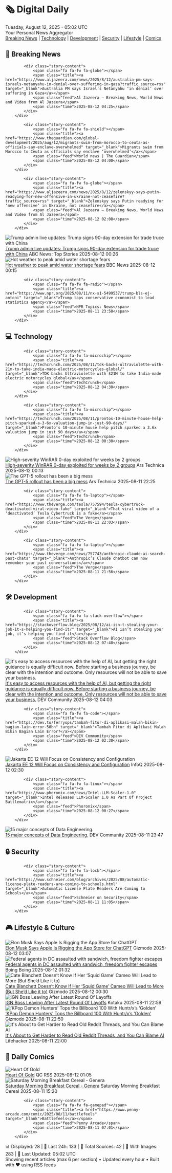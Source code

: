 <!-- Processing 54 RSS feeds at 2025-08-12 05:02:14 UTC -->
<!-- Processing: Penny Arcade -->
<!-- Processing: Poorly Drawn Lines -->
<!-- Processing: Cyanide & Happiness -->
<!-- Processing: Girl Genius -->
<!-- Processing: Dinosaur Comics -->
<!-- Processing: CNN Breaking News -->
<!-- Processing: Al Jazeera Breaking News -->
<!-- Processing: Reuters World News -->
<!-- Processing: Associated Press Breaking -->
<!-- Processing: ABC News Breaking -->
<!-- Processing: NBC News Breaking -->
<!-- Processing: TechCrunch -->
<!-- Processing: O'Reilly Radar -->
<!-- Processing: WIRED -->
<!-- Processing: StackOverflow Blog -->
<!-- Processing: Phoronix Linux News -->
<!-- Processing: Linux.com -->
<!-- Processing: GitLab Blog -->
<!-- Processing: InfoQ -->
<!-- Processing: DZone -->
<!-- Processing: Martin Fowler -->
<!-- Processing: Coding Horror -->
<!-- Processing: The Pragmatic Engineer -->
<!-- Processing: Gizmodo -->
<!-- Processing: Kotaku -->
<!-- Processing: Schneier on Security -->
<!-- Generated 3 new posts out of 26 feeds processed -->
<div class="newspaper-header">
    <h1 class="newspaper-title">🗞️ Digital Daily</h1>
    <div class="newspaper-date">Tuesday, August 12, 2025 - 05:02 UTC</div>
    <div class="newspaper-subtitle">Your Personal News Aggregator</div>
</div>

<div class="newspaper-nav">
    <a href="#breaking">Breaking News</a> |
    <a href="#tech">Technology</a> |
    <a href="#dev">Development</a> |
    <a href="#security">Security</a> |
    <a href="#lifestyle">Lifestyle</a> |
    <a href="#webcomics">Comics</a>
</div>

<div class="news-section breaking-news" id="breaking">
<h2 class="section-header">🚨 Breaking News</h2>
<div class="stories-container">
<div class="story">
            
            <div class="story-content">
                <span class="fa fa-fw fa-globe"></span>
                <span class="title"><a href="https://www.aljazeera.com/news/2025/8/12/australia-pm-says-israels-netanyahu-in-denial-over-suffering-in-gaza?traffic_source=rss" target="_blank">Australia PM says Israel’s Netanyahu ‘in denial’ over suffering in Gaza</a></span>
                <span class="feed">Al Jazeera – Breaking News, World News and Video from Al Jazeera</span>
                <span class="time">2025-08-12 04:25</span>
            </div>
        </div>
<div class="story">
            
            <div class="story-content">
                <span class="fa fa-fw fa-shield"></span>
                <span class="title"><a href="https://www.theguardian.com/global-development/2025/aug/12/migrants-swim-from-morocco-to-ceuta-as-officials-say-enclave-overwhelmed" target="_blank">Migrants swim from Morocco to Ceuta as officials say enclave ‘overwhelmed’</a></span>
                <span class="feed">World news | The Guardian</span>
                <span class="time">2025-08-12 04:00</span>
            </div>
        </div>
<div class="story">
            
            <div class="story-content">
                <span class="fa fa-fw fa-globe"></span>
                <span class="title"><a href="https://www.aljazeera.com/news/2025/8/12/zelenskyy-says-putin-readying-for-new-offensive-in-ukraine-not-ceasefire?traffic_source=rss" target="_blank">Zelenskyy says Putin readying for ‘new offensive’ in Ukraine, not ceasefire</a></span>
                <span class="feed">Al Jazeera – Breaking News, World News and Video from Al Jazeera</span>
                <span class="time">2025-08-12 02:08</span>
            </div>
        </div>
<div class="story">
            <img src="https://s.abcnews.com/images/US/donald-trump-1-rt-gmh-250811_1754923283197_hpMain_4x3t_384.jpg" alt="Trump admin live updates: Trump signs 90-day extension for trade truce with China" class="story-image" loading="lazy" onerror="this.style.display='none'">
            <div class="story-content">
                <span class="fa fa-fw fa-tv"></span>
                <span class="title"><a href="https://abcnews.go.com/Politics/live-updates/trump-admin-live-updates/?id=124535213" target="_blank">Trump admin live updates: Trump signs 90-day extension for trade truce with China</a></span>
                <span class="feed">ABC News: Top Stories</span>
                <span class="time">2025-08-12 00:26</span>
            </div>
        </div>
<div class="story">
            <img src="https://ichef.bbci.co.uk/ace/standard/240/cpsprodpb/5e64/live/545d0f70-76f7-11f0-8071-1788c7e8ae0e.jpg" alt="Hot weather to peak amid water shortage fears" class="story-image" loading="lazy" onerror="this.style.display='none'">
            <div class="story-content">
                <span class="fa fa-fw fa-flag"></span>
                <span class="title"><a href="https://www.bbc.com/news/articles/czerrzdewzxo?at_medium=RSS&at_campaign=rss" target="_blank">Hot weather to peak amid water shortage fears</a></span>
                <span class="feed">BBC News</span>
                <span class="time">2025-08-12 00:15</span>
            </div>
        </div>
<div class="story">
            
            <div class="story-content">
                <span class="fa fa-fw fa-radio"></span>
                <span class="title"><a href="https://www.npr.org/2025/08/11/nx-s1-5499537/trump-bls-ej-antoni" target="_blank">Trump taps conservative economist to lead statistics agency</a></span>
                <span class="feed">NPR Topics: News</span>
                <span class="time">2025-08-11 23:50</span>
            </div>
        </div>
</div>
</div>
<div class="news-section tech-news" id="tech">
<h2 class="section-header">💻 Technology</h2>
<div class="stories-container">
<div class="story">
            
            <div class="story-content">
                <span class="fa fa-fw fa-microchip"></span>
                <span class="title"><a href="https://techcrunch.com/2025/08/11/tdk-backs-ultraviolette-with-21m-to-take-india-made-electric-motorcycles-global/" target="_blank">TDK backs Ultraviolette with $21M to take India-made electric motorcycles global</a></span>
                <span class="feed">TechCrunch</span>
                <span class="time">2025-08-12 04:30</span>
            </div>
        </div>
<div class="story">
            
            <div class="story-content">
                <span class="fa fa-fw fa-microchip"></span>
                <span class="title"><a href="https://techcrunch.com/2025/08/11/prontos-10-minute-house-help-pitch-sparked-a-3-6x-valuation-jump-in-just-90-days/" target="_blank">Pronto’s 10-minute house help pitch sparked a 3.6x valuation jump in just 90 days</a></span>
                <span class="feed">TechCrunch</span>
                <span class="time">2025-08-12 00:30</span>
            </div>
        </div>
<div class="story">
            <img src="https://cdn.arstechnica.net/wp-content/uploads/2025/05/malware-threat-500x500.jpg" alt="High-severity WinRAR 0-day exploited for weeks by 2 groups" class="story-image" loading="lazy" onerror="this.style.display='none'">
            <div class="story-content">
                <span class="fa fa-fw fa-cog"></span>
                <span class="title"><a href="https://arstechnica.com/security/2025/08/high-severity-winrar-0-day-exploited-for-weeks-by-2-groups/" target="_blank">High-severity WinRAR 0-day exploited for weeks by 2 groups</a></span>
                <span class="feed">Ars Technica</span>
                <span class="time">2025-08-12 00:13</span>
            </div>
        </div>
<div class="story">
            <img src="https://cdn.arstechnica.net/wp-content/uploads/2024/09/openai_tectonic_shift_3-500x500.jpg" alt="The GPT-5 rollout has been a big mess" class="story-image" loading="lazy" onerror="this.style.display='none'">
            <div class="story-content">
                <span class="fa fa-fw fa-cog"></span>
                <span class="title"><a href="https://arstechnica.com/information-technology/2025/08/the-gpt-5-rollout-has-been-a-big-mess/" target="_blank">The GPT-5 rollout has been a big mess</a></span>
                <span class="feed">Ars Technica</span>
                <span class="time">2025-08-11 22:25</span>
            </div>
        </div>
<div class="story">
            
            <div class="story-content">
                <span class="fa fa-fw fa-laptop"></span>
                <span class="title"><a href="https://www.theverge.com/tesla/757594/tesla-cybertruck-deactivated-viral-video-fake" target="_blank">That viral video of a ‘deactivated’ Tesla Cybertruck is a fake</a></span>
                <span class="feed">The Verge</span>
                <span class="time">2025-08-11 22:03</span>
            </div>
        </div>
<div class="story">
            
            <div class="story-content">
                <span class="fa fa-fw fa-laptop"></span>
                <span class="title"><a href="https://www.theverge.com/news/757743/anthropic-claude-ai-search-past-chats" target="_blank">Anthropic’s Claude chatbot can now remember your past conversations</a></span>
                <span class="feed">The Verge</span>
                <span class="time">2025-08-11 21:56</span>
            </div>
        </div>
</div>
</div>
<div class="news-section dev-news" id="dev">
<h2 class="section-header">🛠️ Development</h2>
<div class="stories-container">
<div class="story">
            
            <div class="story-content">
                <span class="fa fa-fw fa-stack-overflow"></span>
                <span class="title"><a href="https://stackoverflow.blog/2025/08/12/ai-isn-t-stealing-your-job-it-s-helping-you-find-it/" target="_blank">AI isn’t stealing your job, it’s helping you find it</a></span>
                <span class="feed">Stack Overflow Blog</span>
                <span class="time">2025-08-12 07:40</span>
            </div>
        </div>
<div class="story">
            <img src="https://media2.dev.to/dynamic/image/width=800%2Cheight=%2Cfit=scale-down%2Cgravity=auto%2Cformat=auto/https%3A%2F%2Fdev-to-uploads.s3.amazonaws.com%2Fuploads%2Fuser%2Fprofile_image%2F3391551%2Fb884abd7-f906-4094-afe5-256359f658f3.jpeg" alt="It&#x27;s easy to access resources with the help of AI, but getting the right guidance is equally difficult now. Before starting a business journey, be clear with the intention and outcome. Only resources will not be able to save your business." class="story-image" loading="lazy" onerror="this.style.display='none'">
            <div class="story-content">
                <span class="fa fa-fw fa-code"></span>
                <span class="title"><a href="https://dev.to/jaideepparashar/its-easy-to-access-resources-with-the-help-of-ai-but-getting-the-right-guidance-is-equally-3dnk" target="_blank">It&#x27;s easy to access resources with the help of AI, but getting the right guidance is equally difficult now. Before starting a business journey, be clear with the intention and outcome. Only resources will not be able to save your business.</a></span>
                <span class="feed">DEV Community</span>
                <span class="time">2025-08-12 04:03</span>
            </div>
        </div>
<div class="story">
            
            <div class="story-content">
                <span class="fa fa-fw fa-code"></span>
                <span class="title"><a href="https://dev.to/ferryops/tambah-fitur-di-aplikasi-malah-bikin-bagian-lain-error-50hn" target="_blank">Tambah Fitur di Aplikasi Malah Bikin Bagian Lain Error?</a></span>
                <span class="feed">DEV Community</span>
                <span class="time">2025-08-12 02:30</span>
            </div>
        </div>
<div class="story">
            <img src="https://res.infoq.com/news/2025/08/jakarta-ee-12-consistency/en/headerimage/java-istock-image-01-1754654923484.jpg" alt="Jakarta EE 12 Will Focus on Consistency and Configuration" class="story-image" loading="lazy" onerror="this.style.display='none'">
            <div class="story-content">
                <span class="fa fa-fw fa-info-circle"></span>
                <span class="title"><a href="https://www.infoq.com/news/2025/08/jakarta-ee-12-consistency/?utm_campaign=infoq_content&utm_source=infoq&utm_medium=feed&utm_term=global" target="_blank">Jakarta EE 12 Will Focus on Consistency and Configuration</a></span>
                <span class="feed">InfoQ</span>
                <span class="time">2025-08-12 02:30</span>
            </div>
        </div>
<div class="story">
            
            <div class="story-content">
                <span class="fa fa-fw fa-linux"></span>
                <span class="title"><a href="https://www.phoronix.com/news/Intel-LLM-Scaler-1.0" target="_blank">Intel Releases LLM-Scaler 1.0 As Part Of Project Battlematrix</a></span>
                <span class="feed">Phoronix</span>
                <span class="time">2025-08-12 00:27</span>
            </div>
        </div>
<div class="story">
            <img src="https://media2.dev.to/dynamic/image/width=800%2Cheight=%2Cfit=scale-down%2Cgravity=auto%2Cformat=auto/https%3A%2F%2Fdev-to-uploads.s3.amazonaws.com%2Fuploads%2Farticles%2Foyj9mxweuh166eflmu0n.png" alt="15 major concepts of Data Engineering." class="story-image" loading="lazy" onerror="this.style.display='none'">
            <div class="story-content">
                <span class="fa fa-fw fa-code"></span>
                <span class="title"><a href="https://dev.to/ronny_mwenda_8b2e8cfe1fa9/15-major-concepts-of-data-engineering-3aik" target="_blank">15 major concepts of Data Engineering.</a></span>
                <span class="feed">DEV Community</span>
                <span class="time">2025-08-11 23:47</span>
            </div>
        </div>
</div>
</div>
<div class="news-section security-news" id="security">
<h2 class="section-header">🔒 Security</h2>
<div class="stories-container">
<div class="story">
            
            <div class="story-content">
                <span class="fa fa-fw fa-lock"></span>
                <span class="title"><a href="https://www.schneier.com/blog/archives/2025/08/automatic-license-plate-readers-are-coming-to-schools.html" target="_blank">Automatic License Plate Readers Are Coming to Schools</a></span>
                <span class="feed">Schneier on Security</span>
                <span class="time">2025-08-11 11:05</span>
            </div>
        </div>
</div>
</div>
<div class="news-section lifestyle-news" id="lifestyle">
<h2 class="section-header">🎮 Lifestyle & Culture</h2>
<div class="stories-container">
<div class="story">
            <img src="https://gizmodo.com/app/uploads/2020/11/nkfymakb0t5icflu8bxx.jpg" alt="Elon Musk Says Apple Is Rigging the App Store for ChatGPT" class="story-image" loading="lazy" onerror="this.style.display='none'">
            <div class="story-content">
                <span class="fa fa-fw fa-computer"></span>
                <span class="title"><a href="https://gizmodo.com/elon-musk-says-apple-is-rigging-the-app-store-for-chatgpt-2000641677" target="_blank">Elon Musk Says Apple Is Rigging the App Store for ChatGPT</a></span>
                <span class="feed">Gizmodo</span>
                <span class="time">2025-08-12 03:07</span>
            </div>
        </div>
<div class="story">
            <img src="https://i0.wp.com/boingboing.net/wp-content/uploads/2024/04/FBI-e1754962308859.jpeg?fit=768%2C550&amp;quality=60&amp;ssl=1" alt="Federal agents in DC assaulted with sandwich, freedom fighter escapes" class="story-image" loading="lazy" onerror="this.style.display='none'">
            <div class="story-content">
                <span class="fa fa-fw fa-arrow-right"></span>
                <span class="title"><a href="https://boingboing.net/2025/08/11/federal-agents-in-dc-assaulted-with-sandwich-freedom-fighter-escapes.html" target="_blank">Federal agents in DC assaulted with sandwich, freedom fighter escapes</a></span>
                <span class="feed">Boing Boing</span>
                <span class="time">2025-08-12 01:32</span>
            </div>
        </div>
<div class="story">
            <img src="https://gizmodo.com/app/uploads/2025/08/cate-blanchett-netflix.jpg" alt="Cate Blanchett Doesn’t Know If Her ‘Squid Game’ Cameo Will Lead to More (But She’d Like it to)" class="story-image" loading="lazy" onerror="this.style.display='none'">
            <div class="story-content">
                <span class="fa fa-fw fa-computer"></span>
                <span class="title"><a href="https://gizmodo.com/cate-blanchett-doesnt-know-if-her-squid-game-cameo-will-lead-to-more-but-shed-like-it-to-2000641517" target="_blank">Cate Blanchett Doesn’t Know If Her ‘Squid Game’ Cameo Will Lead to More (But She’d Like it to)</a></span>
                <span class="feed">Gizmodo</span>
                <span class="time">2025-08-12 00:30</span>
            </div>
        </div>
<div class="story">
            <img src="https://kotaku.com/app/uploads/2025/08/john-davison-.jpg" alt="IGN Boss Leaving After Latest Round Of Layoffs" class="story-image" loading="lazy" onerror="this.style.display='none'">
            <div class="story-content">
                <span class="fa fa-fw fa-gamepad"></span>
                <span class="title"><a href="https://kotaku.com/ign-john-davison-ziff-davis-layoffs-union-games-media-2000616972" target="_blank">IGN Boss Leaving After Latest Round Of Layoffs</a></span>
                <span class="feed">Kotaku</span>
                <span class="time">2025-08-11 22:59</span>
            </div>
        </div>
<div class="story">
            <img src="https://gizmodo.com/app/uploads/2025/08/kpop-demon-hunters-netflix.jpg" alt="‘KPop Demon Hunters’ Tops the Billboard 100 With Huntr/x’s ‘Golden’" class="story-image" loading="lazy" onerror="this.style.display='none'">
            <div class="story-content">
                <span class="fa fa-fw fa-computer"></span>
                <span class="title"><a href="https://gizmodo.com/kpop-demon-hunters-tops-the-billboard-100-with-huntr-xs-golden-2000641599" target="_blank">‘KPop Demon Hunters’ Tops the Billboard 100 With Huntr/x’s ‘Golden’</a></span>
                <span class="feed">Gizmodo</span>
                <span class="time">2025-08-11 22:50</span>
            </div>
        </div>
<div class="story">
            <img src="https://lifehacker.com/imagery/articles/01K2DDHY2ZDG3JZM4RX258XC9G/hero-image.png" alt="It&#x27;s About to Get Harder to Read Old Reddit Threads, and You Can Blame AI" class="story-image" loading="lazy" onerror="this.style.display='none'">
            <div class="story-content">
                <span class="fa fa-fw fa-life-ring"></span>
                <span class="title"><a href="https://lifehacker.com/tech/its-about-to-get-harder-to-read-old-reddit-threads?utm_medium=RSS" target="_blank">It&#x27;s About to Get Harder to Read Old Reddit Threads, and You Can Blame AI</a></span>
                <span class="feed">Lifehacker</span>
                <span class="time">2025-08-11 22:00</span>
            </div>
        </div>
</div>
</div>
<div class="news-section webcomics-section" id="webcomics">
<h2 class="section-header">🎨 Daily Comics</h2>
<div class="stories-container">
<div class="story">
            <img src="http://www.questionablecontent.net/comics/5633.png" alt="Heart Of Gold" class="story-image" loading="lazy" onerror="this.style.display='none'">
            <div class="story-content">
                <span class="fa fa-fw fa-music"></span>
                <span class="title"><a href="http://questionablecontent.net/view.php?comic=5633" target="_blank">Heart Of Gold</a></span>
                <span class="feed">QC RSS</span>
                <span class="time">2025-08-12 01:05</span>
            </div>
        </div>
<div class="story">
            <img src="https://www.smbc-comics.com/comics/1754597412-20250811.png" alt="Saturday Morning Breakfast Cereal - Genera" class="story-image" loading="lazy" onerror="this.style.display='none'">
            <div class="story-content">
                <span class="fa fa-fw fa-smile"></span>
                <span class="title"><a href="https://www.smbc-comics.com/comic/genera" target="_blank">Saturday Morning Breakfast Cereal - Genera</a></span>
                <span class="feed">Saturday Morning Breakfast Cereal</span>
                <span class="time">2025-08-11 15:20</span>
            </div>
        </div>
<div class="story">
            
            <div class="story-content">
                <span class="fa fa-fw fa-gamepad"></span>
                <span class="title"><a href="https://www.penny-arcade.com/comic/2025/08/11/battlefeels" target="_blank">Battlefeels</a></span>
                <span class="feed">Penny Arcade</span>
                <span class="time">2025-08-11 07:01</span>
            </div>
        </div>
</div>
</div>

<div class="newspaper-footer">
    <div class="stats">
        📊 Displayed: 28 | 📅 Last 24h: 133 | 📡 Total Sources: 42 | 📸 With Images: 283 |
        🔄 Last Updated: 05:02 UTC
    </div>
    <div class="footer-note">
        Showing recent articles (max 6 per section) • Updated every hour • Built with ❤️ using RSS feeds
    </div>
</div>
